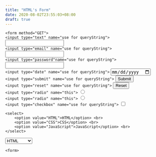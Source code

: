 ```yaml
---
title: "HTML's Form"
date: 2020-08-02T23:55:03+08:00
draft: true
---
```


`<form method="GET">` <br>
`<input type="text" name="use for queryString">` <input type="text"> <br>
`<input type="email" name="use for queryString">` <input type="email"> <br>
`<input type="password"name="use for queryString">`<input type="password" min="6"><br>
`<input type="date" name="use for queryString">` <input type="date"> <br>
`<input type="submit" name="use for queryString">` <input type="submit"> <br>
`<input type="reset" name="use for queryString">` <input type="reset"> <br>
`<input type="radio" name="this">` <input type="radio" name="this"> <br>
`<input type="radio" name="this">` <input type="radio" name="this"> <br>
`<input type="checkbox" name="use for queryString">` <input type="checkbox"> <br>
```
<select>
    <option value="HTML">HTML</option> <br>
    <option value="CSS">CSS</option> <br>
    <option value="JavaScript">JavaScript</option> <br>
</select>
```
<select>
    <option value="HTML">HTML</option> <br>
    <option value="CSS">CSS</option> <br>
    <option value="JavaScript">JavaScript</option> <br>
</select>

`<form>` <br>